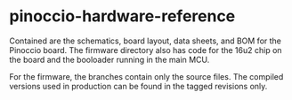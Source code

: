 pinoccio-hardware-reference
===========================

Contained are the schematics, board layout, data sheets, and BOM for the
Pinoccio board. The firmware directory also has code for the 16u2 chip
on the board and the booloader running in the main MCU.

For the firmware, the branches contain only the source files. The
compiled versions used in production can be found in the tagged
revisions only.
